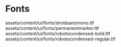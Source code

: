 # Fonts

assets/content/ui/fonts/droidsansmono.ttf<br>
assets/content/ui/fonts/permanentmarker.ttf<br>
assets/content/ui/fonts/robotocondensed-bold.ttf<br>
assets/content/ui/fonts/robotocondensed-regular.ttf<br>
